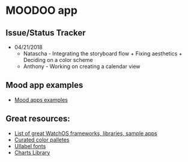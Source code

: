 # MOODOO app

## Issue/Status Tracker
  - 04/21/2018
    - Natascha - Integrating the storyboard flow + Fixing aesthetics + Deciding on a color scheme
    - Anthony - Working on creating a calendar view

## Mood app examples
  - [Mood apps examples](https://www.google.com/search?q=mood+app&oq=mood+app&aqs=chrome..69i57j69i60l3j0l2.2398j0j7&sourceid=chrome&ie=UTF-8)

## Great resources:
  - [List of great WatchOS frameworks, libraries, sample apps](https://github.com/yenchenlin/awesome-watchos)
  - [Curated color palletes](https://www.instagram.com/colours.cafe/)
  - [UIlabel fonts](https://github.com/xamarin/recipes/tree/master/Recipes/ios/standard_controls/labels/change_the_font)
  - [Charts Library](https://github.com/danielgindi/Charts)
